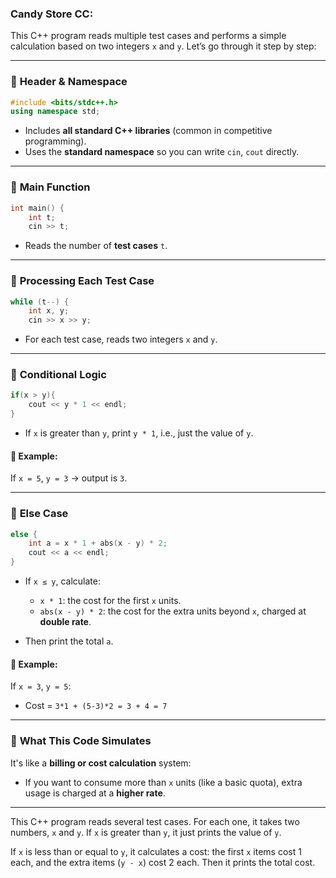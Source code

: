 ### Candy Store CC:

This C++ program reads multiple test cases and performs a simple calculation based on two integers `x` and `y`. Let’s go through it step by step:

---

### 🔷 **Header & Namespace**

```cpp
#include <bits/stdc++.h>
using namespace std;
```

* Includes **all standard C++ libraries** (common in competitive programming).
* Uses the **standard namespace** so you can write `cin`, `cout` directly.

---

### 🔷 **Main Function**

```cpp
int main() {
    int t;
    cin >> t;
```

* Reads the number of **test cases** `t`.

---

### 🔁 **Processing Each Test Case**

```cpp
while (t--) {
    int x, y;
    cin >> x >> y;
```

* For each test case, reads two integers `x` and `y`.

---

### 🔎 **Conditional Logic**

```cpp
if(x > y){
    cout << y * 1 << endl;
}
```

* If `x` is greater than `y`, print `y * 1`, i.e., just the value of `y`.

#### 📌 Example:

If `x = 5`, `y = 3` → output is `3`.

---

### 🧮 **Else Case**

```cpp
else {
    int a = x * 1 + abs(x - y) * 2;
    cout << a << endl;
}
```

* If `x ≤ y`, calculate:

  * `x * 1`: the cost for the first `x` units.
  * `abs(x - y) * 2`: the cost for the extra units beyond `x`, charged at **double rate**.
* Then print the total `a`.

#### 📌 Example:

If `x = 3`, `y = 5`:

* Cost = `3*1 + (5-3)*2 = 3 + 4 = 7`

---

### 🧠 **What This Code Simulates**

It's like a **billing or cost calculation** system:

* If you want to consume more than `x` units (like a basic quota), extra usage is charged at a **higher rate**.

---
This C++ program reads several test cases. For each one, it takes two numbers, `x` and `y`. If `x` is greater than `y`, it just prints the value of `y`.

If `x` is less than or equal to `y`, it calculates a cost: the first `x` items cost 1 each, and the extra items (`y - x`) cost 2 each. Then it prints the total cost.


